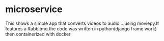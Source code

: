 # microservice
This shows a simple app that converts videos to audio ...using moviepy.It features a Rabbitmq.the code was written in python(django frame work) then containerized with docker
